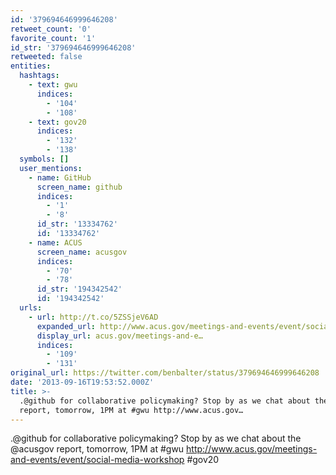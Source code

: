 ```yaml
---
id: '379694646999646208'
retweet_count: '0'
favorite_count: '1'
id_str: '379694646999646208'
retweeted: false
entities:
  hashtags:
    - text: gwu
      indices:
        - '104'
        - '108'
    - text: gov20
      indices:
        - '132'
        - '138'
  symbols: []
  user_mentions:
    - name: GitHub
      screen_name: github
      indices:
        - '1'
        - '8'
      id_str: '13334762'
      id: '13334762'
    - name: ACUS
      screen_name: acusgov
      indices:
        - '70'
        - '78'
      id_str: '194342542'
      id: '194342542'
  urls:
    - url: http://t.co/5ZSSjeV6AD
      expanded_url: http://www.acus.gov/meetings-and-events/event/social-media-workshop
      display_url: acus.gov/meetings-and-e…
      indices:
        - '109'
        - '131'
original_url: https://twitter.com/benbalter/status/379694646999646208
date: '2013-09-16T19:53:52.000Z'
title: >-
  .@github for collaborative policymaking? Stop by as we chat about the @acusgov
  report, tomorrow, 1PM at #gwu http://www.acus.gov…
---
```


.@github for collaborative policymaking? Stop by as we chat about the @acusgov report, tomorrow, 1PM at #gwu http://www.acus.gov/meetings-and-events/event/social-media-workshop #gov20